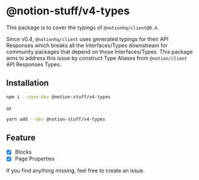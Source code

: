# @notion-stuff/v4-types


This package is to cover the typings of `@notionhq/client@0.4`.

Since v0.4, `@notionhq/client` uses generated typings for their API Responses which breaks all the Interfaces/Types downstream for community packages that depend on those Interfaces/Types. This package aims to address this issue by construct Type Aliases from `@notion/client` API Responses Types.

## Installation

```bash
npm i --save-dev @notion-stuff/v4-types
```
or 
```bash
yarn add --dev @notion-stuff/v4-types
```

## Feature
- [x] Blocks
- [x] Page Properties

If you find anything missing, feel free to create an issue.
